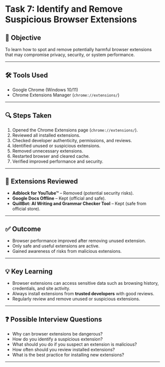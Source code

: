 # Task 7: Identify and Remove Suspicious Browser Extensions

## 📌 Objective
To learn how to spot and remove potentially harmful browser extensions that may compromise privacy, security, or system performance.

---

## 🛠️ Tools Used
- Google Chrome (Windows 10/11)
- Chrome Extensions Manager (`chrome://extensions/`)

---

## 🔍 Steps Taken
1. Opened the Chrome Extensions page (`chrome://extensions/`).
2. Reviewed all installed extensions.
3. Checked developer authenticity, permissions, and reviews.
4. Identified unused or suspicious extensions.
5. Removed unnecessary extensions.
6. Restarted browser and cleared cache.
7. Verified improved performance and security.

---

## 📂 Extensions Reviewed
- **Adblock for YouTube™** – Removed (potential security risks).  
- **Google Docs Offline** – Kept (official and safe).  
- **QuillBot: AI Writing and Grammar Checker Tool** – Kept (safe from official store).  

---

## ✅ Outcome
- Browser performance improved after removing unused extension.  
- Only safe and useful extensions are active.  
- Gained awareness of risks from malicious extensions.  

---

## 💡 Key Learning
- Browser extensions can access sensitive data such as browsing history, credentials, and site activity.  
- Always install extensions from **trusted developers** with good reviews.  
- Regularly review and remove unused or suspicious extensions.  

---

## ❓ Possible Interview Questions
- Why can browser extensions be dangerous?  
- How do you identify a suspicious extension?  
- What should you do if you suspect an extension is malicious?  
- How often should you review installed extensions?  
- What is the best practice for installing new extensions?  

---
